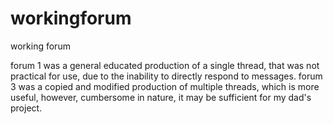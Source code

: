 # workingforum
working forum

forum 1 was a general educated production of a single thread, that was not practical for use, due to the inability to directly respond to messages. 
forum 3 was a copied and modified production of multiple threads, which is more useful, however, cumbersome in nature, it may be sufficient for my dad's project. 
